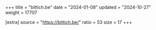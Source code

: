 +++
title = "bittich.be"
date = "2024-01-08"
updated = "2024-10-27"
weight = 17707

[extra]
source = "https://bittich.be/"
ratio = 53
size = 17
+++
